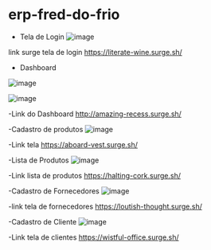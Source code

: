 # erp-fred-do-frio


- Tela de Login
![image](https://user-images.githubusercontent.com/68444349/126873109-b3d0f28e-f271-450c-aaac-c44446242ac9.png)


link surge tela de login
https://literate-wine.surge.sh/


- Dashboard

![image](https://user-images.githubusercontent.com/68444349/125092524-cee1d900-e0a7-11eb-8190-825c3b8d61e0.png)

![image](https://user-images.githubusercontent.com/68444349/125092591-df924f00-e0a7-11eb-9901-69e542fa81cb.png)

-Link do Dashboard
http://amazing-recess.surge.sh/

-Cadastro de produtos
![image](https://user-images.githubusercontent.com/68444349/125093188-76f7a200-e0a8-11eb-9890-464648eb5930.png)

-Link tela 
https://aboard-vest.surge.sh/


-Lista de Produtos
![image](https://user-images.githubusercontent.com/68444349/125093419-a7d7d700-e0a8-11eb-9b38-a579c9c44745.png)

-Link lista de produtos
https://halting-cork.surge.sh/

-Cadastro de Fornecedores 
![image](https://user-images.githubusercontent.com/68444349/125094231-77dd0380-e0a9-11eb-8722-12147430def2.png)

-link tela de fornecedores
https://loutish-thought.surge.sh/

-Cadastro de Cliente
![image](https://user-images.githubusercontent.com/68444349/125094746-e15d1200-e0a9-11eb-9e00-12e69cbe2353.png)

-Link tela de clientes
https://wistful-office.surge.sh/




